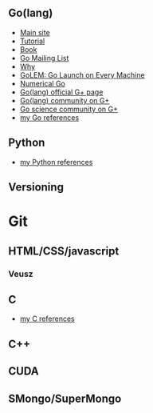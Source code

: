 <!-- 
.. link: 
.. description: 
.. tags: 
.. date: 2013/08/21 11:05:10
.. title: Programming Links
.. slug: programming-links
-->

## Go(lang)

* [Main site](http://golang.org/)
* [Tutorial](http://golangtutorials.blogspot.it/2011/05/table-of-contents.html)
* [Book](http://www.golang-book.com/)
* [Go Mailing List](https://groups.google.com/forum/#!forum/golang-nuts)
* [Why](http://commandcenter.blogspot.it/2012/06/less-is-exponentially-more.html)
* [GoLEM: Go Launch on Every Machine](https://code.google.com/p/golem/)
* [Numerical Go](https://github.com/gonum)
* [Go(lang) official G+ page](https://plus.google.com/+golang/posts)
* [Go(lang) community on G+](https://plus.google.com/communities/102841007618944990081)
* [Go science community on G+](https://plus.google.com/communities/115354877257015196825)
* [my Go references](golang-references.html)

## Python

* [my Python references](python-references.html)

## Versioning
# Git


## HTML/CSS/javascript



### Veusz



## C

* [my C references](c-references.html)

## C++



## CUDA



## SMongo/SuperMongo




